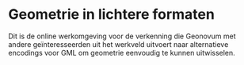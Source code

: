 # Geometrie in lichtere formaten
Dit is de online werkomgeving voor de verkenning die Geonovum met andere geïnteresseerden uit het werkveld uitvoert naar alternatieve encodings voor GML om geometrie eenvoudig te kunnen uitwisselen.
